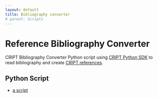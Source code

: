 ```yaml
---
layout: default
title: Bibliography converter
# parent: Scripts
---
```


# Reference Bibliography Converter

CRIPT Bibliography Converter Python script using [CRIPT Python SDK](https://pypi.org/project/cript/) to read bibliography and create [CRIPT references](https://criptapp.org/reference/).

## Python Script

* [a script]()

